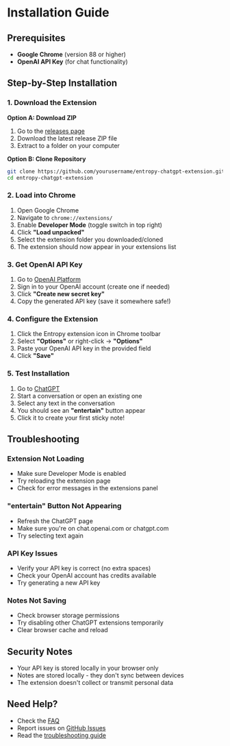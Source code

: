 # Installation Guide

## Prerequisites

- **Google Chrome** (version 88 or higher)
- **OpenAI API Key** (for chat functionality)

## Step-by-Step Installation

### 1. Download the Extension

**Option A: Download ZIP**
1. Go to the [releases page](https://github.com/yourusername/entropy-chatgpt-extension/releases)
2. Download the latest release ZIP file
3. Extract to a folder on your computer

**Option B: Clone Repository**
```bash
git clone https://github.com/yourusername/entropy-chatgpt-extension.git
cd entropy-chatgpt-extension
```

### 2. Load into Chrome

1. Open Google Chrome
2. Navigate to `chrome://extensions/`
3. Enable **Developer Mode** (toggle switch in top right)
4. Click **"Load unpacked"**
5. Select the extension folder you downloaded/cloned
6. The extension should now appear in your extensions list

### 3. Get OpenAI API Key

1. Go to [OpenAI Platform](https://platform.openai.com/api-keys)
2. Sign in to your OpenAI account (create one if needed)
3. Click **"Create new secret key"**
4. Copy the generated API key (save it somewhere safe!)

### 4. Configure the Extension

1. Click the Entropy extension icon in Chrome toolbar
2. Select **"Options"** or right-click → **"Options"**
3. Paste your OpenAI API key in the provided field
4. Click **"Save"**

### 5. Test Installation

1. Go to [ChatGPT](https://chat.openai.com/)
2. Start a conversation or open an existing one
3. Select any text in the conversation
4. You should see an **"entertain"** button appear
5. Click it to create your first sticky note!

## Troubleshooting

### Extension Not Loading
- Make sure Developer Mode is enabled
- Try reloading the extension page
- Check for error messages in the extensions panel

### "entertain" Button Not Appearing
- Refresh the ChatGPT page
- Make sure you're on chat.openai.com or chatgpt.com
- Try selecting text again

### API Key Issues
- Verify your API key is correct (no extra spaces)
- Check your OpenAI account has credits available
- Try generating a new API key

### Notes Not Saving
- Check browser storage permissions
- Try disabling other ChatGPT extensions temporarily
- Clear browser cache and reload

## Security Notes

- Your API key is stored locally in your browser only
- Notes are stored locally - they don't sync between devices
- The extension doesn't collect or transmit personal data

## Need Help?

- Check the [FAQ](FAQ.md)
- Report issues on [GitHub Issues](https://github.com/yourusername/entropy-chatgpt-extension/issues)
- Read the [troubleshooting guide](TROUBLESHOOTING.md) 